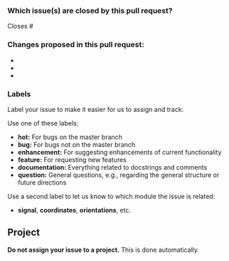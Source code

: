 ### Which issue(s) are closed by this pull request?

Closes #

### Changes proposed in this pull request:

-
-
-

### Labels

Label your issue to make it easier for us to assign and track:

Use one of these labels:
- **hot:** For bugs on the master branch
- **bug:** For bugs not on the master branch
- **enhancement:** For suggesting enhancements of current functionality
- **feature:** For requesting new features
- **documentation:** Everything related to docstrings and comments
- **question:** General questions, e.g., regarding the general structure or future directions

Use a second label to let us know to which module the issue is related:

- **signal**, **coordinates**, **orientations**, etc.

## Project

**Do not assign your issue to a project.** This is done automatically.